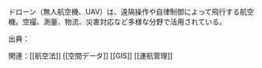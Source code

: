 ドローン（無人航空機、UAV）は、遠隔操作や自律制御によって飛行する航空機。空撮、測量、物流、災害対応など多様な分野で活用されている。

出典：

関連：[[航空法]] [[空間データ]] [[GIS]] [[運航管理]] 